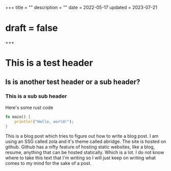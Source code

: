 +++
title = ""
description = ""
date = 2022-05-17
updated = 2023-07-21
# draft = false
+++

# This is a test header 

## Is is another test header or a sub header? 

### This is a sub sub header

Here's some rust code
```rust
fn main() {
    println!("Hello, world!");
}
```

This is a blog post which tries to figure out how to write a blog post. I am using an SSG called zola and it's theme called abridge. The site is hosted on github. Github has a nifty feature of hosting static websites, like a blog, resume, anything that can be hosted statically. Which is a lot.
I do not know where to take this text that I'm writing so I will just keep on writing what comes to my mind for the sake of a post. 
